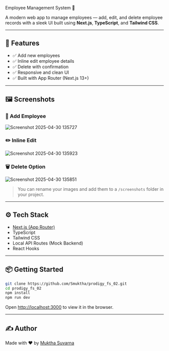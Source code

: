  Employee Management System 👥
             
A modern web app to manage employees — add, edit, and delete employee records with a sleek UI built using **Next.js**, **TypeScript**, and **Tailwind CSS**.

---

## 🚀 Features

- ✅ Add new employees
- ✅ Inline edit employee details
- ✅ Delete with confirmation
- ✅ Responsive and clean UI
- ✅ Built with App Router (Next.js 13+)

---

## 🖼️ Screenshots

### 🧾 Add Employee
![Screenshot 2025-04-30 135727](https://github.com/user-attachments/assets/ef1e9fda-4b54-4bf6-a70b-122c654f799b)


### ✏️ Inline Edit
![Screenshot 2025-04-30 135923](https://github.com/user-attachments/assets/d43be6ba-2cb1-4c17-a36d-12644c03a733)



### 🗑️ Delete Option
![Screenshot 2025-04-30 135851](https://github.com/user-attachments/assets/8d602e3a-cb36-45c4-be5d-2d77fdbb74da)

> You can rename your images and add them to a `/screenshots` folder in your project.

---

## ⚙️ Tech Stack

- [Next.js (App Router)](https://nextjs.org/)
- TypeScript
- Tailwind CSS
- Local API Routes (Mock Backend)
- React Hooks

---

## 📦 Getting Started

```bash
git clone https://github.com/Smuktha/prodigy_fs_02.git
cd prodigy_fs_02
npm install
npm run dev
```

Open [http://localhost:3000](http://localhost:3000) to view it in the browser.

---

## ✍️ Author

Made with ❤️ by [Muktha Suvarna](https://www.linkedin.com/in/muktha-suvarna12)

     
